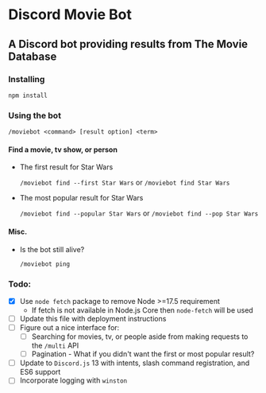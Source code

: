 # Discord Movie Bot

## A Discord bot providing results from The Movie Database

### Installing
`npm install`

### Using the bot

`/moviebot <command> [result option] <term>`

#### Find a movie, tv show, or person
- The first result for Star Wars
    
    `/moviebot find --first Star Wars` or `/moviebot find Star Wars`

- The most popular result for Star Wars

    `/moviebot find --popular Star Wars` or `/moviebot find --pop Star Wars`

#### Misc.
- Is the bot still alive?

    `/moviebot ping`

### Todo:
- [x] Use `node fetch` package to remove Node >=17.5 requirement
    - If fetch is not available in Node.js Core then `node-fetch` will be used
- [ ] Update this file with deployment instructions
- [ ] Figure out a nice interface for:
    - [ ] Searching for movies, tv, or people aside from making requests to the `/multi` API
    - [ ] Pagination -  What if you didn't want the first or most popular result?
- [ ] Update to `Discord.js` 13 with intents, slash command registration, and ES6 support
- [ ] Incorporate logging with `winston`
